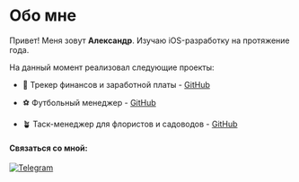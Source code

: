 Обо мне
=============
Привет! Меня зовут **Александр**. Изучаю iOS-разработку на протяжение года.

На данный момент реализовал следующие проекты:
* 🧮 Трекер финансов и заработной платы - [GitHub](https://github.com/kistalex/TimeIsMoney)
    
* ⚽️ Футбольный менеджер - [GitHub](https://github.com/kistalex/TopScorers)

* 🪴 Таск-менеджер для флористов и садоводов - [GitHub](https://github.com/kistalex/GardeningApp)

#### Связаться со мной:
[![Telegram](https://img.shields.io/badge/Telegram-2CA5E0?style=for-the-badge&logo=telegram&logoColor=white)](https://t.me/sashathepainter)
